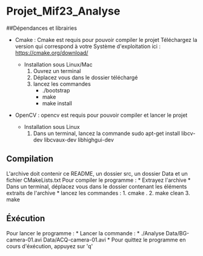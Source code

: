 # Projet_Mif23_Analyse

##Dépendances et librairies

* Cmake : Cmake est requis pour pouvoir compiler le projet
	Téléchargez la version qui correspond à votre Système d'exploitation ici : https://cmake.org/download/
	* Installation sous Linux/Mac
		1. Ouvrez un terminal
		2. Déplacez vous dans le dossier téléchargé
		3. lancez les commandes
			* ./bootstrap
			* make
			* make install

* OpenCV : opencv est requis pour pouvoir compiler et lancer le projet
	* Installation sous Linux
		1. Dans un terminal, lancez la commande 
			sudo apt-get install libcv-dev libcvaux-dev libhighgui-dev

## Compilation
L'archive doit contenir ce README, un dossier src, un dossier Data et un fichier CMakeLists.txt
Pour compiler le programme :
	* Extrayez l'archive
	* Dans un terminal, déplacez vous dans le dossier contenant les éléments extraits de l'archive
	* lancez les commandes :
		1. cmake .
		2. make clean
		3. make

## Éxécution
Pour lancer le programme :
	* Lancer la commande :
		* ./Analyse Data/BG-camera-01.avi Data/ACQ-camera-01.avi 
	* Pour quittez le programme en cours d'éxécution, appuyez sur 'q'


